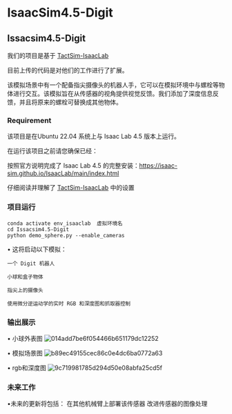 # IsaacSim4.5-Digit

## Issacsim4.5-Digit
我们的项目是基于 [TactSim-IsaacLab](https://github.com/WilliamBonilla62/TactSim-IsaacLab_4_5?tab=readme-ov-file#digit-robot-simulation-in-isaac-lab)

目前上传的代码是对他们的工作进行了扩展。

该模拟场景中有一个配备指尖摄像头的机器人手，它可以在模拟环境中与螺栓等物体进行交互。该模拟旨在从传感器的视角提供视觉反馈。我们添加了深度信息反馈，并且将原来的螺栓可替换成其他物体。

### Requirement
该项目是在Ubuntu 22.04 系统上与 Isaac Lab 4.5 版本上运行。

在运行该项目之前请您确保已经：

按照官方说明完成了 Isaac Lab 4.5 的完整安装：https://isaac-sim.github.io/IsaacLab/main/index.html

仔细阅读并理解了 [TactSim-IsaacLab](https://github.com/yuanqing-ai/TactSim-IsaacLab) 中的设置

### 项目运行

   ```
   conda activate env_isaaclab  虚拟环境名
   cd Issacsim4.5-Digit
   python demo_sphere.py --enable_cameras
   ```
 • 这将启动以下模拟：
 
    一个 Digit 机器人
    
    小球和盒子物体
    
    指尖上的摄像头
    
    使用微分逆运动学的实时 RGB 和深度图和抓取器控制

### 输出展示
 • 小球外表图
 ![014add7be6f054466b651179dc12252](https://github.com/user-attachments/assets/7a2f30a4-a790-482e-9dda-b58482ea5471)

 • 模拟场景图
 ![b89ec49155cec86c0e4dc6ba0772a63](https://github.com/user-attachments/assets/dc8cd996-cec1-48fd-912c-ccd0a8e0dd3e)

 • rgb和深度图
 ![9c719981785d294d50e08abfa25cd5f](https://github.com/user-attachments/assets/6a9968d0-4f24-4bda-9945-a4b2a04c0989)


### 未来工作
•未来的更新将包括：
在其他机械臂上部署该传感器
改进传感器的图像处理
